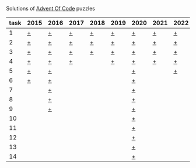 Solutions of [Advent Of Code](https://adventofcode.com) puzzles

task | 2015 | 2016 | 2017 | 2018 | 2019 | 2020 | 2021                                      | 2022                                     
------------ | ------------ | ------------ | ------------- | ------------- | ------------- | ------------- |-------------------------------------------|------------------------------------------
1  | [+](https://adventofcode.com/2015/day/1) | [+](https://adventofcode.com/2016/day/1) | [+](https://adventofcode.com/2017/day/1) | [+](https://adventofcode.com/2018/day/1) | [+](https://adventofcode.com/2019/day/1) | [+](https://adventofcode.com/2020/day/1) | [+](https://adventofcode.com/2021/day/1)  | [+](https://adventofcode.com/2022/day/1) 
2  | [+](https://adventofcode.com/2015/day/2) | [+](https://adventofcode.com/2016/day/2) | [+](https://adventofcode.com/2017/day/2) | [+](https://adventofcode.com/2019/day/2) | [+](https://adventofcode.com/2019/day/1) | [+](https://adventofcode.com/2020/day/2) | [+](https://adventofcode.com/2021/day/2)  | [+](https://adventofcode.com/2022/day/2) 
3  | [+](https://adventofcode.com/2015/day/3) | [+](https://adventofcode.com/2016/day/3) | [+](https://adventofcode.com/2017/day/3) | [+](https://adventofcode.com/2018/day/3) | [+](https://adventofcode.com/2019/day/3) | [+](https://adventofcode.com/2020/day/3) | [+](https://adventofcode.com/2021/day/3)  | [+](https://adventofcode.com/2022/day/3) 
4  | [+](https://adventofcode.com/2015/day/4) | [+](https://adventofcode.com/2016/day/4) | [+](https://adventofcode.com/2017/day/4) | | [+](https://adventofcode.com/2019/day/4) | [+](https://adventofcode.com/2020/day/4) | [+](https://adventofcode.com/2021/day/4)  | [+](https://adventofcode.com/2022/day/4)
5  | [+](https://adventofcode.com/2015/day/5) | [+](https://adventofcode.com/2016/day/5) | | | | [+](https://adventofcode.com/2020/day/5) | | [+](https://adventofcode.com/2022/day/5)
6  | [+](https://adventofcode.com/2015/day/6) | [+](https://adventofcode.com/2016/day/6) | | | | [+](https://adventofcode.com/2020/day/6) |                                           |
7  |   | [+](https://adventofcode.com/2016/day/7) | | | | [+](https://adventofcode.com/2020/day/7) |                                           |
8  |   | [+](https://adventofcode.com/2016/day/8) | | | | [+](https://adventofcode.com/2020/day/8) |                                           |
9  |   | [+](https://adventofcode.com/2016/day/9) | | | | [+](https://adventofcode.com/2020/day/9) |                                           |
10 |   | | | | | [+](https://adventofcode.com/2020/day/10) |                                           |
11 |   | | | | | [+](https://adventofcode.com/2020/day/11) |                                           |
12 |   | | | | | [+](https://adventofcode.com/2020/day/12) |                                           |
13 |   | | | | | [+](https://adventofcode.com/2020/day/13) |                                           |
14 |   | | | | | [+](https://adventofcode.com/2020/day/14) |                                           |
